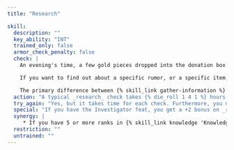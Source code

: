 ```yaml
---
title: "Research"

skill:
  description: ""
  key_ability: "INT"
  trained_only: false
  armor_check_penalty: false
  check: |
    An evening's time, a few gold pieces dropped into the donation box of the local bard's guild or temple, and a DC 10 _research_ check get you a general idea of a city's major news items, assuming there are no obvious reasons why the information would be withheld. The higher your check result, the better the information.

    If you want to find out about a specific rumor, or a specific item, or obtain a map, or do something else along those lines, the DC for the check is 15 to 25, or even higher.

    The primary difference between {% skill_link gather-information %} and _research_ is how the information is obtained. {% skill_link gather-information %} involves rubbing elbows with the locals at a bar or the market, whereas _research_ involves poring through scrolls and other documents in a temple, library, guild, or other such location.
  action: "A typical _research_ check takes {% die_roll 1 4 1 %} hours."
  try_again: "Yes, but it takes time for each check. Furthermore, you may draw attention to yourself if you repeatedly pursue a certain type of information."
  special: "If you have the Investigator feat, you get a +2 bonus on _research_ checks."
  synergy: |
     * If you have 5 or more ranks in {% skill_link knowledge 'Knowledge (Local)' %}, you get a synergy bonus on _research_ checks.
  restriction: ""
  untrained: ""
---
```

